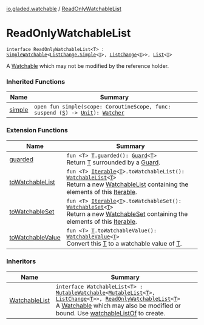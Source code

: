 [io.gladed.watchable](index.md) / [ReadOnlyWatchableList](./-read-only-watchable-list.md)

# ReadOnlyWatchableList

`interface ReadOnlyWatchableList<T> : `[`SimpleWatchable`](-simple-watchable/index.md)`<`[`ListChange.Simple`](-list-change/-simple/index.md)`<`[`T`](-read-only-watchable-list.md#T)`>, `[`ListChange`](-list-change/index.md)`<`[`T`](-read-only-watchable-list.md#T)`>>, `[`List`](https://kotlinlang.org/api/latest/jvm/stdlib/kotlin.collections/-list/index.html)`<`[`T`](-read-only-watchable-list.md#T)`>`

A [Watchable](https://kotlinlang.org/api/latest/jvm/stdlib/kotlin.collections/-list/index.html) which may not be modified by the reference holder.

### Inherited Functions

| Name | Summary |
|---|---|
| [simple](-simple-watchable/simple.md) | `open fun simple(scope: CoroutineScope, func: suspend (`[`S`](-simple-watchable/index.md#S)`) -> `[`Unit`](https://kotlinlang.org/api/latest/jvm/stdlib/kotlin/-unit/index.html)`): `[`Watcher`](-watcher/index.md) |

### Extension Functions

| Name | Summary |
|---|---|
| [guarded](../io.gladed.watchable.util/guarded.md) | `fun <T> `[`T`](../io.gladed.watchable.util/guarded.md#T)`.guarded(): `[`Guard`](../io.gladed.watchable.util/-guard/index.md)`<`[`T`](../io.gladed.watchable.util/guarded.md#T)`>`<br>Return [T](../io.gladed.watchable.util/guarded.md#T) surrounded by a [Guard](../io.gladed.watchable.util/-guard/index.md). |
| [toWatchableList](kotlin.collections.-iterable/to-watchable-list.md) | `fun <T> `[`Iterable`](https://kotlinlang.org/api/latest/jvm/stdlib/kotlin.collections/-iterable/index.html)`<`[`T`](kotlin.collections.-iterable/to-watchable-list.md#T)`>.toWatchableList(): `[`WatchableList`](-watchable-list/index.md)`<`[`T`](kotlin.collections.-iterable/to-watchable-list.md#T)`>`<br>Return a new [WatchableList](-watchable-list/index.md) containing the elements of this [Iterable](https://kotlinlang.org/api/latest/jvm/stdlib/kotlin.collections/-iterable/index.html). |
| [toWatchableSet](kotlin.collections.-iterable/to-watchable-set.md) | `fun <T> `[`Iterable`](https://kotlinlang.org/api/latest/jvm/stdlib/kotlin.collections/-iterable/index.html)`<`[`T`](kotlin.collections.-iterable/to-watchable-set.md#T)`>.toWatchableSet(): `[`WatchableSet`](-watchable-set/index.md)`<`[`T`](kotlin.collections.-iterable/to-watchable-set.md#T)`>`<br>Return a new [WatchableSet](-watchable-set/index.md) containing the elements of this [Iterable](https://kotlinlang.org/api/latest/jvm/stdlib/kotlin.collections/-iterable/index.html). |
| [toWatchableValue](to-watchable-value.md) | `fun <T> `[`T`](to-watchable-value.md#T)`.toWatchableValue(): `[`WatchableValue`](-watchable-value/index.md)`<`[`T`](to-watchable-value.md#T)`>`<br>Convert this [T](to-watchable-value.md#T) to a watchable value of [T](to-watchable-value.md#T). |

### Inheritors

| Name | Summary |
|---|---|
| [WatchableList](-watchable-list/index.md) | `interface WatchableList<T> : `[`MutableWatchable`](-mutable-watchable/index.md)`<`[`MutableList`](https://kotlinlang.org/api/latest/jvm/stdlib/kotlin.collections/-mutable-list/index.html)`<`[`T`](-watchable-list/index.md#T)`>, `[`ListChange`](-list-change/index.md)`<`[`T`](-watchable-list/index.md#T)`>>, `[`ReadOnlyWatchableList`](./-read-only-watchable-list.md)`<`[`T`](-watchable-list/index.md#T)`>`<br>A [Watchable](https://kotlinlang.org/api/latest/jvm/stdlib/kotlin.collections/-list/index.html) which may also be modified or bound. Use [watchableListOf](watchable-list-of.md) to create. |
